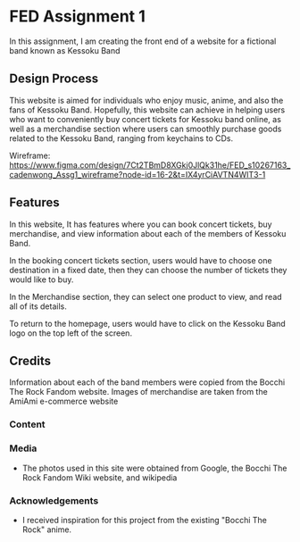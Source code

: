 # FED Assignment 1
In this assignment, I am creating the front end of a website for a fictional band known as Kessoku Band
 
## Design Process
 
This website is aimed for individuals who enjoy music, anime, and also the fans of Kessoku Band. Hopefully, this website can achieve in helping users who want to conveniently buy concert tickets for Kessoku band online, as well as a merchandise section where users can smoothly purchase goods related to the Kessoku Band, ranging from keychains to CDs.

Wireframe: https://www.figma.com/design/7Ct2TBmD8XGkj0JlQk31he/FED_s10267163_cadenwong_Assg1_wireframe?node-id=16-2&t=IX4yrCiAVTN4WIT3-1


## Features
In this website, It has features where you can book concert tickets, buy merchandise, and view information about each of the members of Kessoku Band.

In the booking concert tickets section, users would have to choose one destination in a fixed date, then they can choose the number of tickets they would like to buy.
 
In the Merchandise section, they can select one product to view, and read all of its details.

To return to the homepage, users would have to click on the Kessoku Band logo on the top left of the screen.
## Credits
Information about each of the band members were copied from the Bocchi The Rock Fandom website. Images of merchandise are taken from the AmiAmi e-commerce website
### Content

### Media
- The photos used in this site were obtained from Google, the Bocchi The Rock Fandom Wiki website, and wikipedia
### Acknowledgements
- I received inspiration for this project from the existing "Bocchi The Rock" anime.